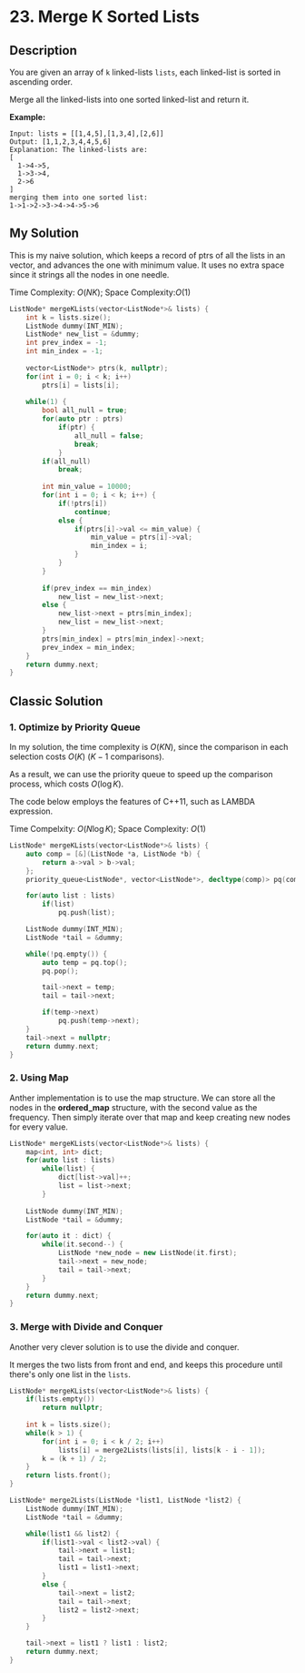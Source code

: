 # 23. Merge K Sorted Lists
## Description
You are given an array of `k` linked-lists `lists`, each linked-list is sorted in ascending order.

Merge all the linked-lists into one sorted linked-list and return it.

**Example:**
```
Input: lists = [[1,4,5],[1,3,4],[2,6]]
Output: [1,1,2,3,4,4,5,6]
Explanation: The linked-lists are:
[
  1->4->5,
  1->3->4,
  2->6
]
merging them into one sorted list:
1->1->2->3->4->4->5->6
```
## My Solution
This is my naive solution, which keeps a record of ptrs of all the lists in an vector, and advances the one with minimum value. It uses no extra space since it strings all the nodes in one needle.

Time Complexity: $O(NK)$; Space Complexity:$O(1)$
```C++
ListNode* mergeKLists(vector<ListNode*>& lists) {
    int k = lists.size();
    ListNode dummy(INT_MIN);
    ListNode* new_list = &dummy;
    int prev_index = -1;
    int min_index = -1;
    
    vector<ListNode*> ptrs(k, nullptr);
    for(int i = 0; i < k; i++)
        ptrs[i] = lists[i];
    
    while(1) {
        bool all_null = true;
        for(auto ptr : ptrs)
            if(ptr) {
                all_null = false;
                break;
            }
        if(all_null)
            break;
        
        int min_value = 10000;
        for(int i = 0; i < k; i++) {
            if(!ptrs[i])
                continue;
            else {
                if(ptrs[i]->val <= min_value) {
                    min_value = ptrs[i]->val;
                    min_index = i;
                }
            }
        }
        
        if(prev_index == min_index) 
            new_list = new_list->next;
        else {
            new_list->next = ptrs[min_index];
            new_list = new_list->next;
        }
        ptrs[min_index] = ptrs[min_index]->next;
        prev_index = min_index;
    }
    return dummy.next;
}
```
## Classic Solution
### 1. Optimize by Priority Queue
In my solution, the time complexity is $O(KN)$, since the comparison in each selection costs $O(K)$ ($K-1$ comparisons).

As a result, we can use the priority queue to speed up the comparison process, which costs $O(\log K)$.

The code below employs the features of C++11, such as LAMBDA expression.

Time Compelxity: $O(N\log K)$; Space Complexity: $O(1)$

```C++
ListNode* mergeKLists(vector<ListNode*>& lists) {
    auto comp = [&](ListNode *a, ListNode *b) {
        return a->val > b->val;
    };
    priority_queue<ListNode*, vector<ListNode*>, decltype(comp)> pq(comp);

    for(auto list : lists)
        if(list)
            pq.push(list);

    ListNode dummy(INT_MIN);
    ListNode *tail = &dummy;

    while(!pq.empty()) {
        auto temp = pq.top();
        pq.pop();

        tail->next = temp;
        tail = tail->next;

        if(temp->next)
            pq.push(temp->next);
    }
    tail->next = nullptr;
    return dummy.next;
}
```
### 2. Using Map
Anther implementation is to use the map structure. We can store all the nodes in the **ordered_map** structure, with the second value as the frequency. Then simply iterate over that map and keep creating new nodes for every value.
```C++
ListNode* mergeKLists(vector<ListNode*>& lists) {
    map<int, int> dict;
    for(auto list : lists) 
        while(list) {
            dict[list->val]++;
            list = list->next;
        }
    
    ListNode dummy(INT_MIN);
    ListNode *tail = &dummy;

    for(auto it : dict) {
        while(it.second--) {
            ListNode *new_node = new ListNode(it.first);
            tail->next = new_node;
            tail = tail->next;
        }
    }
    return dummy.next;
}
```

### 3. Merge with Divide and Conquer
Another very clever solution is to use the divide and conquer.

It merges the two lists from front and end, and keeps this procedure until there's only one list in the `lists`.

```C++
ListNode* mergeKLists(vector<ListNode*>& lists) {
    if(lists.empty())
        return nullptr;
    
    int k = lists.size();
    while(k > 1) {
        for(int i = 0; i < k / 2; i++)
            lists[i] = merge2Lists(lists[i], lists[k - i - 1]);
        k = (k + 1) / 2;
    }
    return lists.front();
}

ListNode* merge2Lists(ListNode *list1, ListNode *list2) {
    ListNode dummy(INT_MIN);
    ListNode *tail = &dummy;

    while(list1 && list2) {
        if(list1->val < list2->val) {
            tail->next = list1;
            tail = tail->next;
            list1 = list1->next;
        }
        else {
            tail->next = list2;
            tail = tail->next;
            list2 = list2->next;
        }
    }

    tail->next = list1 ? list1 : list2;
    return dummy.next;
}
```